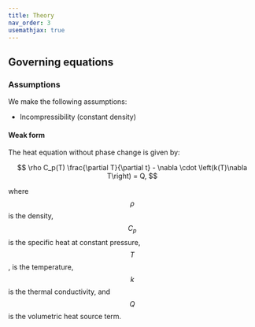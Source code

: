 ```yaml
---
title: Theory
nav_order: 3
usemathjax: true
---
```


## Governing equations
### Assumptions
We make the following assumptions:
* Incompressibility (constant density)

#### Weak form
The heat equation without phase change is given by:

$$
\rho C_p(T) \frac{\partial T}{\partial t} - \nabla \cdot \left(k(T)\nabla T\right) = Q,
$$

where $$\rho$$ is the density, $$C_p$$ is the specific heat at constant pressure, $$T$$, is the
temperature, $$k$$ is the thermal conductivity, and $$Q$$ is the volumetric heat
source term.
